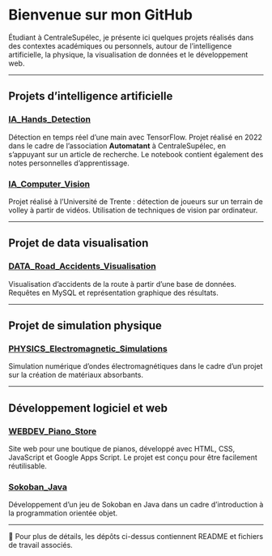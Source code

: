 # Bienvenue sur mon GitHub

Étudiant à CentraleSupélec, je présente ici quelques projets réalisés dans des contextes académiques ou personnels, autour de l’intelligence artificielle, la physique, la visualisation de données et le développement web.

---

## Projets d’intelligence artificielle

### [IA_Hands_Detection](https://github.com/etienne-bnd/IA_Hands_Detection)
Détection en temps réel d’une main avec TensorFlow. Projet réalisé en 2022 dans le cadre de l’association **Automatant** à CentraleSupélec, en s’appuyant sur un article de recherche. Le notebook contient également des notes personnelles d’apprentissage.

### [IA_Computer_Vision](https://github.com/etienne-bnd/IA_Computer_Vision)
Projet réalisé à l’Université de Trente : détection de joueurs sur un terrain de volley à partir de vidéos. Utilisation de techniques de vision par ordinateur.

---

## Projet de data visualisation

### [DATA_Road_Accidents_Visualisation](https://github.com/etienne-bnd/DATA_Road_Accidents_Visualisation)
Visualisation d’accidents de la route à partir d’une base de données. Requêtes en MySQL et représentation graphique des résultats.

---

## Projet de simulation physique

### [PHYSICS_Electromagnetic_Simulations](https://github.com/etienne-bnd/PHYSICS_Electromagnetic_Simulations)
Simulation numérique d’ondes électromagnétiques dans le cadre d’un projet sur la création de matériaux absorbants.

---

## Développement logiciel et web

### [WEBDEV_Piano_Store](https://github.com/etienne-bnd/WEBDEV_Piano_Store)
Site web pour une boutique de pianos, développé avec HTML, CSS, JavaScript et Google Apps Script. Le projet est conçu pour être facilement réutilisable.

### [Sokoban_Java](https://github.com/etienne-bnd/Sokoban_Java)
Développement d’un jeu de Sokoban en Java dans un cadre d’introduction à la programmation orientée objet.

---

📌 Pour plus de détails, les dépôts ci-dessus contiennent README et fichiers de travail associés.
